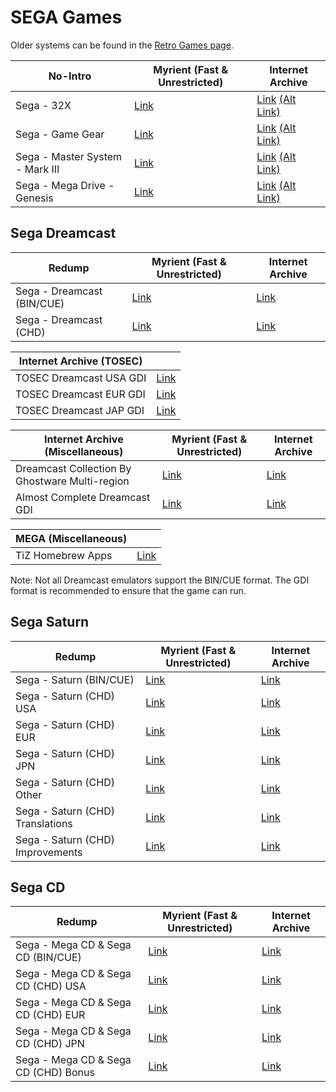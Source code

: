 # SEGA Games

Older systems can be found in the [Retro Games page](/megathread/retro).

|**No-Intro**|**Myrient (Fast & Unrestricted)**|**Internet Archive**|
| ------ | ------ | ------ |
| Sega - 32X | [Link](https://myrient.erista.me/files/No-Intro/Sega%20-%2032X/) | [Link](https://archive.org/download/ni-roms/roms/Sega%20-%2032X.zip/) [(Alt Link)](https://archive.org/download/nointro.32x) |
| Sega - Game Gear | [Link](https://myrient.erista.me/files/No-Intro/Sega%20-%20Game%20Gear/) | [Link](https://archive.org/download/ni-roms/roms/Sega%20-%20Game%20Gear.zip/) [(Alt Link)](https://archive.org/download/nointro.gg) |
| Sega - Master System - Mark III | [Link](https://myrient.erista.me/files/No-Intro/Sega%20-%20Master%20System%20-%20Mark%20III/) | [Link](https://archive.org/download/ni-roms/roms/Sega%20-%20Master%20System%20-%20Mark%20III.zip/) [(Alt Link)](https://archive.org/download/nointro.ms-mkiii) |
| Sega - Mega Drive - Genesis | [Link](https://myrient.erista.me/files/No-Intro/Sega%20-%20Mega%20Drive%20-%20Genesis/) | [Link](https://archive.org/download/ni-roms/roms/Sega%20-%20Mega%20Drive%20-%20Genesis.zip/) [(Alt Link)](https://archive.org/download/nointro.md) |


## **Sega Dreamcast**

|**Redump**|**Myrient (Fast & Unrestricted)**|**Internet Archive**|
| ------ | ------ | ------ |
| Sega - Dreamcast (BIN/CUE) | [Link](https://myrient.erista.me/files/Redump/Sega%20-%20Dreamcast/) | [Link](https://archive.org/download/sega_dreamcast) |
| Sega - Dreamcast (CHD) | [Link](https://myrient.erista.me/files/Internet%20Archive/chadmaster/dc-chd-zstd-redump/dc-chd-zstd/) | [Link](https://archive.org/download/dc-chd-zstd-redump/dc-chd-zstd/) |

|**Internet Archive (TOSEC)**||
| ------ | ------ |
| TOSEC Dreamcast USA GDI | [Link](https://archive.org/download/tosecdcus20190822) |
| TOSEC Dreamcast EUR GDI | [Link](https://archive.org/download/18wheeleramericanprotruckerv1.7002001segapalm4) |
| TOSEC Dreamcast JAP GDI | [Link](https://archive.org/download/interludev1.0032003necinterchanneljp) |

|**Internet Archive (Miscellaneous)**|**Myrient (Fast & Unrestricted)**|**Internet Archive**|
| ------ | ------ | ------ |
| Dreamcast Collection By Ghostware Multi-region | [Link](https://myrient.erista.me/files/Internet%20Archive/kodi_amp_spmc_canada/DreamcastCollectionByGhostwareMulti-region/) | [Link](https://archive.org/download/DreamcastCollectionByGhostwareMulti-region) |
| Almost Complete Dreamcast GDI | [Link](https://myrient.erista.me/files/Internet%20Archive/cmpltromsets/almstcmpltdrmcst/) | [Link](https://archive.org/download/almstcmpltdrmcst) |


|**MEGA (Miscellaneous)**||
| ------ | ------ |
| TiZ Homebrew Apps | [Link](https://mega.nz/#F!q7oxzDga!JfJulP8EX1-poB0nkgy2ZA) |

Note: Not all Dreamcast emulators support the BIN/CUE format. The GDI format is recommended to ensure that the game can run.

## **Sega Saturn**

|**Redump**|**Myrient (Fast & Unrestricted)**|**Internet Archive**|
| ------ | ------ | ------ |
| Sega - Saturn (BIN/CUE) | [Link](https://myrient.erista.me/files/Redump/Sega%20-%20Saturn/) | [Link](https://archive.org/download/sega_saturn) |
| Sega - Saturn (CHD) USA | [Link](https://myrient.erista.me/files/Internet%20Archive/chadmaster/chd_saturn/CHD-Saturn/USA/) | [Link](https://archive.org/download/chd_saturn/CHD-Saturn/USA/) |
| Sega - Saturn (CHD) EUR | [Link](https://myrient.erista.me/files/Internet%20Archive/chadmaster/chd_saturn/CHD-Saturn/Europe/) | [Link](https://archive.org/download/chd_saturn/CHD-Saturn/Europe/) |
| Sega - Saturn (CHD) JPN | [Link](https://myrient.erista.me/files/Internet%20Archive/chadmaster/chd_saturn/CHD-Saturn/Japan/) | [Link](https://archive.org/download/chd_saturn/CHD-Saturn/Japan/) |
| Sega - Saturn (CHD) Other | [Link](https://myrient.erista.me/files/Internet%20Archive/chadmaster/chd_saturn/CHD-Saturn/Other-Regions/) | [Link](https://archive.org/download/chd_saturn/CHD-Saturn/Other-Regions/) |
| Sega - Saturn (CHD) Translations | [Link](https://myrient.erista.me/files/Internet%20Archive/chadmaster/chd_saturn/CHD-Saturn/Translations/) | [Link](https://archive.org/download/chd_saturn/CHD-Saturn/Translations/) |
| Sega - Saturn (CHD) Improvements | [Link](https://myrient.erista.me/files/Internet%20Archive/chadmaster/chd_saturn/CHD-Saturn/Improvements/) | [Link](https://archive.org/download/chd_saturn/CHD-Saturn/Improvements/) |

## **Sega CD**

|**Redump**|**Myrient (Fast & Unrestricted)**|**Internet Archive**|
| ------ | ------ | ------ |
| Sega - Mega CD & Sega CD (BIN/CUE) | [Link](https://myrient.erista.me/files/Redump/Sega%20-%20Mega%20CD%20&%20Sega%20CD/) | [Link](https://archive.org/download/sega_mega-cd_sega-cd) |
| Sega - Mega CD & Sega CD (CHD) USA | [Link](https://myrient.erista.me/files/Internet%20Archive/chadmaster/chd_segacd/CHD-SegaCD-NTSC/) | [Link](https://archive.org/download/chd_segacd/CHD-SegaCD-NTSC/) |
| Sega - Mega CD & Sega CD (CHD) EUR | [Link](https://myrient.erista.me/files/Internet%20Archive/chadmaster/chd_segacd/CHD-MegaCD-PAL/) | [Link](https://archive.org/download/chd_segacd/CHD-MegaCD-PAL/) |
| Sega - Mega CD & Sega CD (CHD) JPN | [Link](https://myrient.erista.me/files/Internet%20Archive/chadmaster/chd_segacd/CHD-MegaCD-NTSCJ/) | [Link](https://archive.org/download/chd_segacd/CHD-MegaCD-NTSCJ/) |
| Sega - Mega CD & Sega CD (CHD) Bonus | [Link](https://myrient.erista.me/files/Internet%20Archive/chadmaster/chd_segacd/CHD-SegaCD-Bonus/) | [Link](https://archive.org/download/chd_segacd/CHD-SegaCD-Bonus/) |
